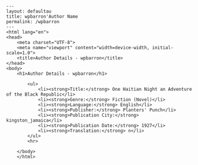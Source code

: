 
    ---
    layout: defaultau
    title: wpbarron'Author Name 
    permalink: /wpbarron
    ---
    <html lang="en">
    <head>
        <meta charset="UTF-8">
        <meta name="viewport" content="width=device-width, initial-scale=1.0">
        <title>Author Details - wpbarron</title>
    </head>
    <body>
        <h1>Author Details - wpbarron</h1>
        
            <ul>
                <li><strong>Title:</strong> One Haitian Night an Adventure of the Black Republic</li>
                <li><strong>Genre:</strong> Fiction (Novel)</li>
                <li><strong>Language:</strong> English</li>
                <li><strong>Publisher:</strong> Planters' Punch</li>
                <li><strong>Publication City:</strong> kingston_jamaica</li>
                <li><strong>Publication Date:</strong> 1927</li>
                <li><strong>Translation:</strong> n</li>
            </ul>
            <hr>
            
        </body>
        </html>
        